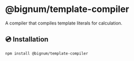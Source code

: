 # @bignum/template-compiler

A compiler that compiles template literals for calculation.

## 💿 Installation

```bash
npm install @bignum/template-compiler
```
